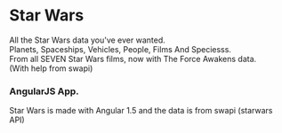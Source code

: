 # Star Wars
All the Star Wars data you've ever wanted.<br>
Planets, Spaceships, Vehicles, People, Films And Speciesss.<br>
From all SEVEN Star Wars films, now with The Force Awakens data.<br>
(With help from swapi)
### AngularJS App.
Star Wars is made with Angular 1.5 and the data is from swapi (starwars API)
